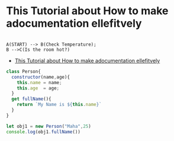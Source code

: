 # This Tutorial about How to make adocumentation ellefitvely

```mermaid

A(START) --> B(Check Temperature);
B -->C(Is the room hot?)
```


- [This Tutorial about How to make adocumentation ellefitvely](#this-tutorial-about-how-to-make-adocumentation-ellefitvely)

```javascript
class Person{
  constructor(name,age){
    this.name = name;
    this.age  = age;
  }
  get fullName(){
    return `My Name is ${this.name}`
  }
}

let obj1 = new Person("Maha",25)
console.log(obj1.fullName())
```
